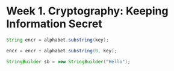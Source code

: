 # Week 1. Cryptography: Keeping Information Secret


```java
String encr = alphabet.substring(key);

encr = encr + alphabet.substring(0, key);

StringBuilder sb = new StringBuilder("Hello");
```